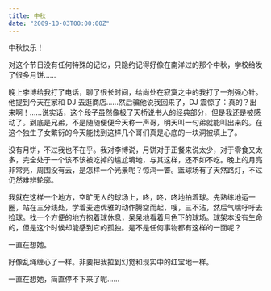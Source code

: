 ```yaml
---
title: 中秋
date: "2009-10-03T00:00:00Z"
---
```


中秋快乐！

对这个节日没有任何特殊的记忆，只隐约记得好像在南洋过的那个中秋，学校给发了很多月饼……

晚上李博给我打了电话，聊了很长时间，给尚处在寂寞之中的我打了一剂强心针。他提到今天在家和 DJ 去逛商店……然后骗他说我回来了，DJ 震惊了：真的？出来啊！……说实话，这个段子虽然像极了天桥说书人的经典部分，但是我还是被感动了。到底是兄弟，不是随随便便今天称一声哥，明天叫一句弟就能叫出来的。在这个独生子女繁衍的今天能找到这样几个哥们真是心底的一块洞被填上了。

没有月饼，不过我也不在乎。我对李博说，月饼对于正餐来说太少，对于零食又太多，完全处于一个该不该被吃掉的尴尬境地，与其这样，还不如不吃。晚上的月亮非常亮，周围没有云，是怎样一个光景呢？惊鸿一瞥。篮球场有了天然路灯，不过仍然难辨轮廓。

我就在这样一个地方，空旷无人的球场上，咚，咚，咚地拍着球。先熟练地运一圈，站在三分线处，学着麦迪优雅的动作腾空而起，嗖，三不沾，然后气喘吁吁去捡球。找一个方便的地方抱着球休息，呆呆地看着月色下的球场。球架本没有生命的，但是这个时候却能感到它的孤独。是不是任何事物都有这样的一面呢？

一直在想她。

好像乱绳缠心了一样。非要把我拉到幻觉和现实中的红宝地一样。

一直在想她，简直停不下来了呢……

